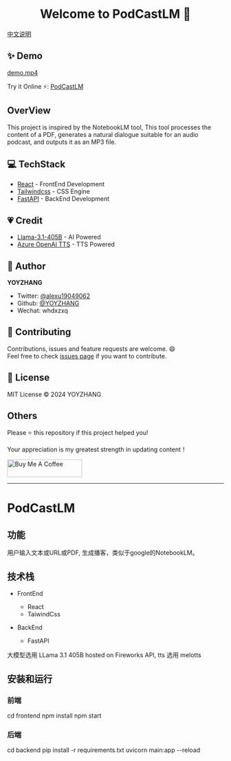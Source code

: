 <h1 align="center">Welcome to PodCastLM 👋</h1>

[中文说明](/README_CN.md)

## ✨ Demo
[demo.mp4](https://github.com/user-attachments/assets/ed846901-069e-48c5-8576-01b017cd581a)

Try it Online ⚡️:  [PodCastLM](https://endearing-rabanadas-2ee528.netlify.app.)

## OverView
This project is inspired by the NotebookLM tool, This tool processes the content of a PDF, generates a natural dialogue suitable for an audio podcast, and outputs it as an MP3 file.

## 💻 TechStack
- [React](https://react.dev/) - FrontEnd Development
- [Tailwindcss](https://tailwindcss.com/) - CSS Engine
- [FastAPI](https://fastapi.tiangolo.com/) - BackEnd Development

## 💗  Credit
- [Llama-3.1-405B](https://huggingface.co/meta-llama/Llama-3.1-405B) - AI Powered
- [Azure OpenAI TTS](https://azure.microsoft.com/en-us/products/ai-services/openai-service) - TTS Powered

## 👤 Author
**YOYZHANG**

- Twitter: [@alexu19049062](https://twitter.com/alexuzhang19049062)
- Github: [@YOYZHANG](https://github.com/YOYZHANG)
- Wechat: whdxzxq

## 🤝 Contributing

Contributions, issues and feature requests are welcome. 😄<br />
Feel free to check [issues page](https://github.com/YOYZHANG/podcastlm/issues) if you want to contribute.<br />


## 📝 License
MIT License © 2024 YOYZHANG

## Others

Please ⭐️ this repository if this project helped you!

Your appreciation is my greatest strength in updating content！

<a href="https://www.buymeacoffee.com/zhangxiaoqian" target="_blank"><img src="https://cdn.buymeacoffee.com/buttons/default-orange.png" alt="Buy Me A Coffee" height="41" width="174"></a>

---



# PodCastLM

## 功能
用户输入文本或URL或PDF, 生成播客，类似于google的NotebookLM。

## 技术栈
- FrontEnd
  - React
  - TaiwindCss

- BackEnd
  - FastAPI

大模型选用 LLama 3.1 405B hosted on Fireworks API, tts 选用 melotts

## 安装和运行

### 前端
cd frontend
npm install
npm start

### 后端
cd backend
pip install -r requirements.txt
uvicorn main:app --reload
